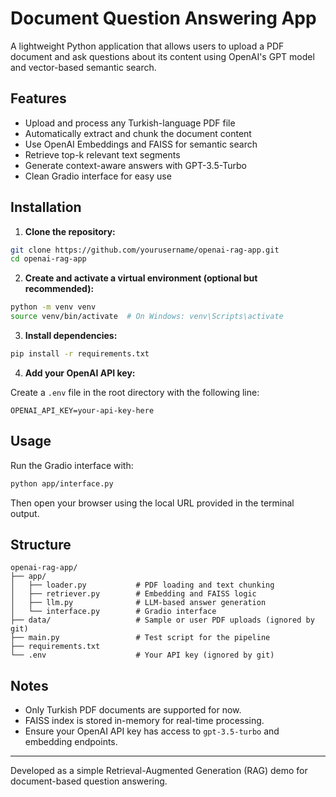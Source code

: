 # Document Question Answering App

A lightweight Python application that allows users to upload a PDF document and ask questions about its content using OpenAI's GPT model and vector-based semantic search.

## Features

- Upload and process any Turkish-language PDF file
- Automatically extract and chunk the document content
- Use OpenAI Embeddings and FAISS for semantic search
- Retrieve top-k relevant text segments
- Generate context-aware answers with GPT-3.5-Turbo
- Clean Gradio interface for easy use

## Installation

1. **Clone the repository:**

```bash
git clone https://github.com/yourusername/openai-rag-app.git
cd openai-rag-app
```

2. **Create and activate a virtual environment (optional but recommended):**

```bash
python -m venv venv
source venv/bin/activate  # On Windows: venv\Scripts\activate
```

3. **Install dependencies:**

```bash
pip install -r requirements.txt
```

4. **Add your OpenAI API key:**

Create a `.env` file in the root directory with the following line:

```env
OPENAI_API_KEY=your-api-key-here
```

## Usage

Run the Gradio interface with:

```bash
python app/interface.py
```

Then open your browser using the local URL provided in the terminal output.

## Structure

```
openai-rag-app/
├── app/
│   ├── loader.py           # PDF loading and text chunking
│   ├── retriever.py        # Embedding and FAISS logic
│   ├── llm.py              # LLM-based answer generation
│   └── interface.py        # Gradio interface
├── data/                   # Sample or user PDF uploads (ignored by git)
├── main.py                 # Test script for the pipeline 
├── requirements.txt
└── .env                    # Your API key (ignored by git)
```

## Notes

- Only Turkish PDF documents are supported for now.
- FAISS index is stored in-memory for real-time processing.
- Ensure your OpenAI API key has access to `gpt-3.5-turbo` and embedding endpoints.

---

Developed as a simple Retrieval-Augmented Generation (RAG) demo for document-based question answering.

